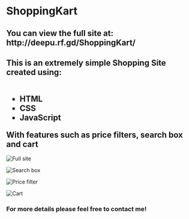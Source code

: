 # ShoppingKart

<h2> You can view the full site at: http://deepu.rf.gd/ShoppingKart/ </h2>

<h2> This is an extremely simple Shopping Site created using: <br><br>
  <ul>
    <li>HTML</li>
    <li>CSS</li>
    <li>JavaScript</li>
  </ul>
  With features such as price filters, search box and cart
  </h2>
  
![Full site](https://user-images.githubusercontent.com/69529637/129891676-b5c973d2-cca5-48bc-8f08-35376f207815.png)

![Search box](https://user-images.githubusercontent.com/69529637/129891686-4c90c8dc-a354-48ad-8097-c96c72977aee.png)

![Price filter](https://user-images.githubusercontent.com/69529637/129891690-4b7616fd-1ed0-47c1-bb57-7f944607c92e.png)

![Cart](https://user-images.githubusercontent.com/69529637/129891711-323aa668-2886-45db-8788-ce2b64c74e92.png)

<h3> For more details please feel free to contact me! </h3>
